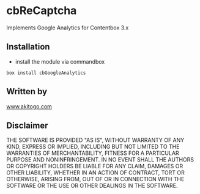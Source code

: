 # cbReCaptcha
Implements Google Analytics for Contentbox 3.x

## Installation
- install the module via commandbox 

```
box install cbGoogleAnalytics
```


## Written by
www.akitogo.com

## Disclaimer
THE SOFTWARE IS PROVIDED "AS IS", WITHOUT WARRANTY OF ANY KIND, EXPRESS OR IMPLIED, INCLUDING BUT NOT LIMITED TO THE WARRANTIES OF MERCHANTABILITY, FITNESS FOR A PARTICULAR PURPOSE AND NONINFRINGEMENT. IN NO EVENT SHALL THE AUTHORS OR COPYRIGHT HOLDERS BE LIABLE FOR ANY CLAIM, DAMAGES OR OTHER LIABILITY, WHETHER IN AN ACTION OF CONTRACT, TORT OR OTHERWISE, ARISING FROM, OUT OF OR IN CONNECTION WITH THE SOFTWARE OR THE USE OR OTHER DEALINGS IN THE SOFTWARE.
